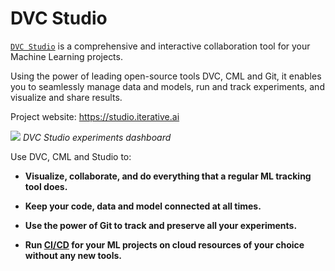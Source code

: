 # DVC Studio

[`DVC Studio`](https://studio.iterative.ai/) is a comprehensive and interactive
collaboration tool for your Machine Learning projects.

Using the power of leading open-source tools DVC, CML and Git, it enables you to
seamlessly manage data and models, run and track experiments, and visualize and
share results.

Project website: https://studio.iterative.ai

![](/img/studio/main.png) _DVC Studio experiments dashboard_

Use DVC, CML and Studio to:

- **Visualize, collaborate, and do everything that a regular ML tracking tool
  does.**

- **Keep your code, data and model connected at all times.**

- **Use the power of Git to track and preserve all your experiments.**

- **Run [CI/CD](https://en.wikipedia.org/wiki/CI/CD) for your ML projects on
  cloud resources of your choice without any new tools.**
